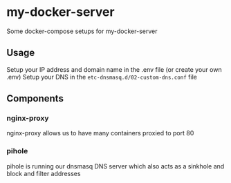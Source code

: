 # my-docker-server
Some docker-compose setups for my-docker-server

## Usage

Setup your IP address and domain name in the .env file (or create your own .env) 
Setup your DNS in the `etc-dnsmasq.d/02-custom-dns.conf` file

## Components

### nginx-proxy

nginx-proxy allows us to have many containers proxied to port 80

### pihole

pihole is running our dnsmasq DNS server which also acts as a sinkhole and block and filter addresses